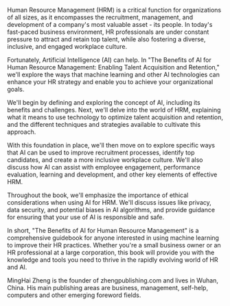 

Human Resource Management (HRM) is a critical function for organizations of all sizes, as it encompasses the recruitment, management, and development of a company's most valuable asset - its people. In today's fast-paced business environment, HR professionals are under constant pressure to attract and retain top talent, while also fostering a diverse, inclusive, and engaged workplace culture.

Fortunately, Artificial Intelligence (AI) can help. In "The Benefits of AI for Human Resource Management: Enabling Talent Acquisition and Retention," we'll explore the ways that machine learning and other AI technologies can enhance your HR strategy and enable you to achieve your organizational goals.

We'll begin by defining and exploring the concept of AI, including its benefits and challenges. Next, we'll delve into the world of HRM, explaining what it means to use technology to optimize talent acquisition and retention, and the different techniques and strategies available to cultivate this approach.

With this foundation in place, we'll then move on to explore specific ways that AI can be used to improve recruitment processes, identify top candidates, and create a more inclusive workplace culture. We'll also discuss how AI can assist with employee engagement, performance evaluation, learning and development, and other key elements of effective HRM.

Throughout the book, we'll emphasize the importance of ethical considerations when using AI for HRM. We'll discuss issues like privacy, data security, and potential biases in AI algorithms, and provide guidance for ensuring that your use of AI is responsible and safe.

In short, "The Benefits of AI for Human Resource Management" is a comprehensive guidebook for anyone interested in using machine learning to improve their HR practices. Whether you're a small business owner or an HR professional at a large corporation, this book will provide you with the knowledge and tools you need to thrive in the rapidly evolving world of HR and AI.

MingHai Zheng is the founder of zhengpublishing.com and lives in Wuhan, China. His main publishing areas are business, management, self-help, computers and other emerging foreword fields.
